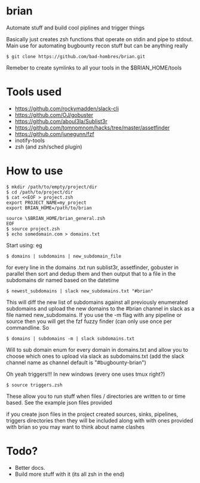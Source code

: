 # brian
Automate stuff and build cool piplines and trigger things

Basically just creates zsh functions that operate on stdin and pipe to stdout.
Main use for automating bugbounty recon stuff but can be anything really

```
$ git clone https://github.com/bad-hombres/brian.git
```
Remeber to create symlinks to all your tools in the $BRIAN_HOME/tools

# Tools used
- https://github.com/rockymadden/slack-cli
- https://github.com/OJ/gobuster
- https://github.com/aboul3la/Sublist3r
- https://github.com/tomnomnom/hacks/tree/master/assetfinder
- https://github.com/junegunn/fzf
- inotify-tools
- zsh (and zsh/sched plugin)

# How to use
```
$ mkdir /path/to/empty/project/dir
$ cd /path/to/project/dir
$ cat <<EOF > project.zsh
export PROJECT_NAME=my_project
export BRIAN_HOME=/path/to/brian

source \$BRIAN_HOME/brian_general.zsh
EOF
$ source project.zsh
$ echo somedomain.com > domains.txt
```
Start using: eg

```
$ domains | subdomains | new_subdomain_file
```
for every line in the domains .txt run sublist3r, assetfinder, gobuster in
parallel then sort and dedup them and then output that to a file in the
subdomains dir named based on the datetime

```
$ newest_subdomains | slack new_subdomains.txt "#brian"
```

This will diff the new list of subdomains against all previously enumerated
subdomains and upload the new domains to the #brian channel in slack as a file
named new_subdomains. If you use the -m flag with any pipeline or source then
you will get the fzf fuzzy finder (can only use once per commandline. So
```
$ domains | subdomains -m | slack subdomains.txt
```
Will to sub domain enum for every domain in domains.txt and allow you to choose
which ones to upload via slack as subdomains.txt (add the slack channel name as
channel default is "#bugbounty-brian")

Oh yeah triggers!!! 
In new windows (every one uses tmux right?)
```
$ source triggers.zsh
```
These allow you to run stuff when files / directories are written to or time
based. See the example json files provided

if you create json files in the project created sources, sinks, pipelines,
triggers directories then they will be included along with with ones provided
with brian so you may want to think about name clashes

# Todo?
- Better docs.
- Build more stuff with it (its all zsh in the end)
